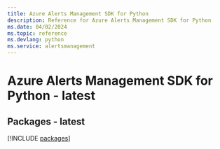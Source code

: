 ```yaml
---
title: Azure Alerts Management SDK for Python
description: Reference for Azure Alerts Management SDK for Python
ms.date: 04/02/2024
ms.topic: reference
ms.devlang: python
ms.service: alertsmanagement
---
```

# Azure Alerts Management SDK for Python - latest
## Packages - latest
[!INCLUDE [packages](alerts-management-index.md)]